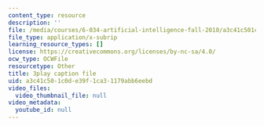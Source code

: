 ```yaml
---
content_type: resource
description: ''
file: /media/courses/6-034-artificial-intelligence-fall-2010/a3c41c501c0de39f1ca31179abb6eebd_Tl_p5pgBsyM.srt
file_type: application/x-subrip
learning_resource_types: []
license: https://creativecommons.org/licenses/by-nc-sa/4.0/
ocw_type: OCWFile
resourcetype: Other
title: 3play caption file
uid: a3c41c50-1c0d-e39f-1ca3-1179abb6eebd
video_files:
  video_thumbnail_file: null
video_metadata:
  youtube_id: null
---
```

